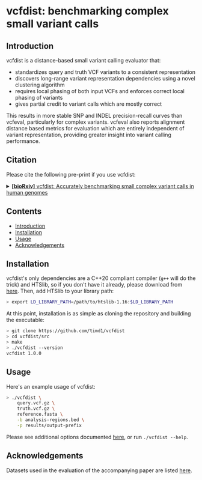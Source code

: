 # vcfdist: benchmarking complex small variant calls

<!-- [![DOI](https://zenodo.org/badge/365294513.svg)](https://zenodo.org/badge/latestdoi/365294513) -->

## Introduction
vcfdist is a distance-based small variant calling evaluator that:
- standardizes query and truth VCF variants to a consistent representation
- discovers long-range variant representation dependencies using a novel clustering algorithm
- requires local phasing of both input VCFs and enforces correct local phasing of variants
- gives partial credit to variant calls which are mostly correct

This results in more stable SNP and INDEL precision-recall curves than vcfeval, particularly for complex variants. vcfeval also reports alignment distance based metrics for evaluation which are entirely independent of variant representation, providing greater insight into variant calling performance.

## Citation
Please cite the following pre-print if you use vcfdist:

<details>
<summary>
<a href=""><b>[bioRxiv]</b> vcfdist: Accurately benchmarking small complex variant calls in human genomes</a>
</summary>

<pre>
@article {dunn-vcfdist,
author = {Dunn, Tim and Narayanasamy, Satish},
title = {vcfdist: vcfdist: Accurately benchmarking small complex variant calls in human genomes},
elocation-id = {},
year = {2023},
doi = {},
publisher = {},
URL = {},
eprint = {},
journal = {bioRxiv}
}
</pre>
</details>

## Contents

* [Introduction](#introduction)
* [Installation](#installation)
* [Usage](#usage)
* [Acknowledgements](#acknowledgements)

## Installation

vcfdist's only dependencies are a C++20 compliant compiler (`g++` will do the trick) and HTSlib, so if you don't have it already, please download from <a href="http://www.htslib.org/">here</a>. Then, add HTSlib to your library path:
```bash
> export LD_LIBRARY_PATH=/path/to/htslib-1.16:$LD_LIBRARY_PATH
```
At this point, installation is as simple as cloning the repository and building the executable:

```bash
> git clone https://github.com/timd1/vcfdist
> cd vcfdist/src
> make
> ./vcfdist --version
vcfdist 1.0.0
```


## Usage

Here's an example usage of vcfdist:

```bash
> ./vcfdist \
    query.vcf.gz \
    truth.vcf.gz \
    reference.fasta \
    -b analysis-regions.bed \
    -p results/output-prefix
```
Please see additional options documented <a href="./src/README.md">here</a>, or run `./vcfdist --help`.


## Acknowledgements
Datasets used in the evaluation of the accompanying paper are listed <a href="./data/README.md">here</a>.
